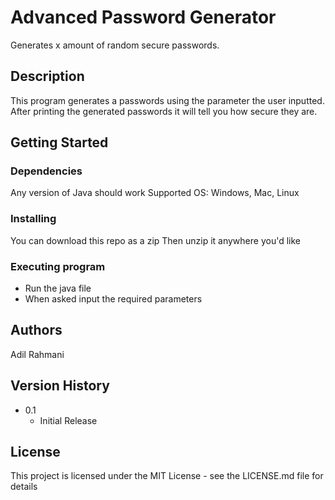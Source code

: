 # Advanced Password Generator

Generates x amount of random secure passwords.

## Description

This program generates a passwords using the parameter the user inputted. After printing the generated passwords it will tell you how secure they are.

## Getting Started

### Dependencies
Any version of Java should work
Supported OS: Windows, Mac, Linux

### Installing

You can download this repo as a zip
Then unzip it anywhere you'd like

### Executing program

* Run the java file
* When asked input the required parameters

## Authors

Adil Rahmani

## Version History

* 0.1
    * Initial Release

## License

This project is licensed under the MIT License - see the LICENSE.md file for details
